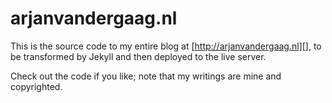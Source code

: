 # arjanvandergaag.nl

This is the source code to my entire blog at [http://arjanvandergaag.nl][], to be transformed by Jekyll and then deployed to the live server.

Check out the code if you like; note that my writings are mine and copyrighted.